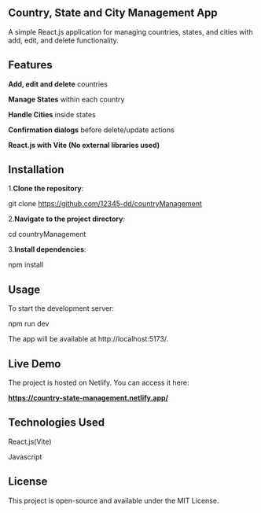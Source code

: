 ## **Country, State and City Management App**

A simple React.js application for managing countries, states, and cities with add, edit, and delete functionality.

## **Features**

**Add, edit and delete** countries

**Manage States** within each country

**Handle Cities** inside states

**Confirmation dialogs** before delete/update actions

**React.js with Vite (No external libraries used)**

## **Installation**

1.**Clone the repository**:

  git clone https://github.com/12345-dd/countryManagement

2.**Navigate to the project directory**:

  cd countryManagement

3.**Install dependencies**:

  npm install

## **Usage**

To start the development server:

npm run dev

The app will be available at http://localhost:5173/.

## **Live Demo**

The project is hosted on Netlify. You can access it here:

**https://country-state-management.netlify.app/**

## **Technologies Used**

React.js(Vite)

Javascript

## **License**

This project is open-source and available under the MIT License.
